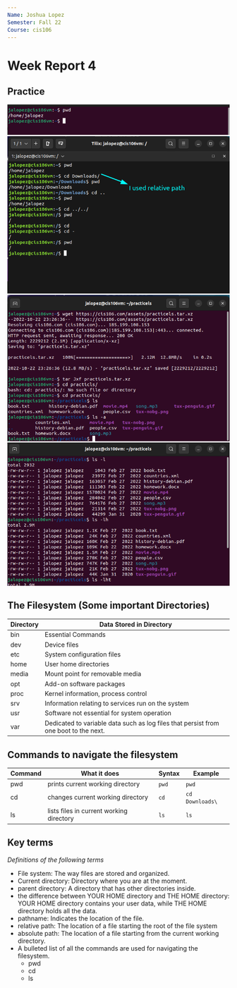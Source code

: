 ```yaml
---
Name: Joshua Lopez
Semester: Fall 22
Course: cis106
---
```


# Week Report 4

## Practice
![pwd](pwd.png)
![pr1](practice1.png)
![pr2](practice2.png)
![pr3](practice3.png)

## The Filesystem (Some important Directories)

| Directory | Data Stored in Directory                                                             |
| --------- | ------------------------------------------------------------------------------------ |
| bin       | Essential Commands                                                                   |
| dev       | Device files                                                                         |
| etc       | System configuration files                                                           |
| home      | User home directories                                                                |
| media     | Mount point for removable media                                                      |
| opt       | Add-on software packages                                                             |
| proc      | Kernel information, process control                                                  |
| srv       | Information relating to services run on the system                                   |
| usr       | Software not essential for system operation                                          |
| var       | Dedicated to variable data such as log files that persist from one boot to the next. |

## Commands to navigate the filesystem

| Command | What it does                             | Syntax | Example         |
| ------- | ---------------------------------------- | ------ | --------------- |
| pwd     | prints current working directory         | `pwd`  | `pwd`           |
| cd      | changes current working directory        | `cd`   | `cd Downloads\` |
| ls      | lists files in current working directory | `ls`   | `ls`            |

## Key terms

*Definitions of the following terms*

* File system: The way files are stored and organized.
* Current directory: Directory where you are at the moment.
* parent directory: A directory that has other directories inside.
* the difference between YOUR HOME directory and THE HOME directory: YOUR HOME directory contains your user data, while THE HOME directory holds all the data.
* pathname: Indicates the location of the file.
* relative path: The location of a file starting the root of the file system
* absolute path: The location of a file starting from the current working directory.
* A bulleted list of all the commands are used for navigating the filesystem.
  * pwd
  * cd
  * ls
